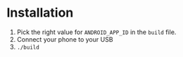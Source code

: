 # Installation

1) Pick the right value for `ANDROID_APP_ID` in the `build` file.
2) Connect your phone to your USB
3) `./build`